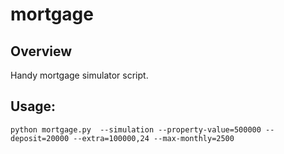 # mortgage

## Overview

Handy mortgage simulator script.

## Usage:

```python mortgage.py  --simulation --property-value=500000 --deposit=20000 --extra=100000,24 --max-monthly=2500```
